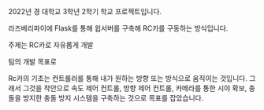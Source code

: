 2022년 경 대학교 3학년 2학기 학교 프로젝트입니다.

라즈베리파이에 Flask를 통해 윕서버를 구축해 RC카를 구동하는 방식입니다.

주제는 RC카로 자유롭게 개발

팀의 개발 목표로

Rc카의 기초는 컨트롤러를 통해 내가 원하는 방향 또는 방식으로 움직이는 것입니다. 그래서 
그것을 착안으로 속도 제어 컨트롤, 방향 제어 컨트롤, 카메라를 통한 시야 확보, 충돌을 방지한 충돌 방지 시스템을 구축하는 것으로 목표를 잡았습니다.
